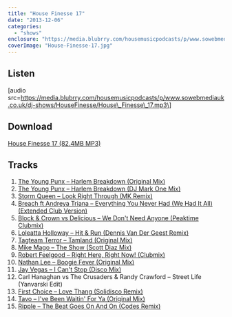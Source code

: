 ```yaml
---
title: "House Finesse 17"
date: "2013-12-06"
categories: 
  - "shows"
enclosure: "https://media.blubrry.com/housemusicpodcasts/p/www.sowebmediauk.co.uk/dj-shows/HouseFinesse/House_Finesse_17.mp3 0 audio/mpeg "
coverImage: "House-Finesse-17.jpg"
---
```


## Listen

\[audio src=https://media.blubrry.com/housemusicpodcasts/p/www.sowebmediauk.co.uk/dj-shows/HouseFinesse/House\_Finesse\_17.mp3\]

## Download

[House Finesse 17 (82.4MB MP3)](https://media.blubrry.com/housemusicpodcasts/p/www.sowebmediauk.co.uk/dj-shows/HouseFinesse/House_Finesse_17.mp3)

## Tracks

1. [The Young Punx – Harlem Breakdown (Original Mix)](https://linkmaker.itunes.apple.com/gb/http%3A%2F%2Fclk.tradedoubler.com%2Fclick%3Fp%3D23708%26a%3D1254950%26url%3Dhttps%3A%2F%2Fitunes.apple.com%2Fgb%2Falbum%2Fharlem-breakdown-single%2Fid722833148%3Fuo%3D4%26partnerId%3D2003)
2. [The Young Punx – Harlem Breakdown (DJ Mark One Mix)](https://linkmaker.itunes.apple.com/gb/http%3A%2F%2Fclk.tradedoubler.com%2Fclick%3Fp%3D23708%26a%3D1254950%26url%3Dhttps%3A%2F%2Fitunes.apple.com%2Fgb%2Falbum%2Fharlem-breakdown-single%2Fid722833148%3Fuo%3D4%26partnerId%3D2003)
3. [Storm Queen – Look Right Through (MK Remix)](https://linkmaker.itunes.apple.com/gb/http%3A%2F%2Fclk.tradedoubler.com%2Fclick%3Fp%3D23708%26a%3D1254950%26url%3Dhttps%3A%2F%2Fitunes.apple.com%2Fgb%2Falbum%2Flook-right-through-single%2Fid698655326%3Fuo%3D4%26partnerId%3D2003)
4. [Breach ft Andreya Triana – Everything You Never Had (We Had It All) (Extended Club Version)](https://linkmaker.itunes.apple.com/gb/http%3A%2F%2Fclk.tradedoubler.com%2Fclick%3Fp%3D23708%26a%3D1254950%26url%3Dhttps%3A%2F%2Fitunes.apple.com%2Fgb%2Falbum%2Feverything-you-never-had-we%2Fid692131917%3Fuo%3D4%26partnerId%3D2003)
5. [Block & Crown vs Delicious – We Don't Need Anyone (Peaktime Clubmix)](https://linkmaker.itunes.apple.com/gb/http%3A%2F%2Fclk.tradedoubler.com%2Fclick%3Fp%3D23708%26a%3D1254950%26url%3Dhttps%3A%2F%2Fitunes.apple.com%2Fgb%2Falbum%2Fwe-dont-need-anyone-single%2Fid702597651%3Fuo%3D4%26partnerId%3D2003)
6. [Loleatta Holloway – Hit & Run (Dennis Van Der Geest Remix)](https://linkmaker.itunes.apple.com/gb/http%3A%2F%2Fclk.tradedoubler.com%2Fclick%3Fp%3D23708%26a%3D1254950%26url%3Dhttps%3A%2F%2Fitunes.apple.com%2Fgb%2Falbum%2Fhit-run-dennis-van-der-geest%2Fid721854379%3Fuo%3D4%26partnerId%3D2003)
7. [Tagteam Terror – Tamland (Original Mix)](https://www.beatport.com/track/tamland-original-mix/4711779)
8. [Mike Mago – The Show (Scott Diaz Mix)](https://soundcloud.com/scottdiaz/theshowscottdiazremix)
9. [Robert Feelgood – Right Here, Right Now! (Clubmix)](https://linkmaker.itunes.apple.com/gb/http%3A%2F%2Fclk.tradedoubler.com%2Fclick%3Fp%3D23708%26a%3D1254950%26url%3Dhttps%3A%2F%2Fitunes.apple.com%2Fgb%2Falbum%2Fright-here-right-now!-clubmix%2Fid733642499%3Fuo%3D4%26partnerId%3D2003)
10. [Nathan Lee – Boogie Fever (Original Mix)](https://www.beatport.com/track/boogie-fever-original-mix/4637280)
11. [Jay Vegas – I Can't Stop (Disco Mix)](https://www.beatport.com/track/i-cant-stop-disco-mix/4759510)
12. Carl Hanaghan vs The Crusaders & Randy Crawford – Street Life (Yanvarski Edit)
13. [First Choice – Love Thang (Solidisco Remix)](https://linkmaker.itunes.apple.com/gb/http%3A%2F%2Fclk.tradedoubler.com%2Fclick%3Fp%3D23708%26a%3D1254950%26url%3Dhttps%3A%2F%2Fitunes.apple.com%2Fgb%2Falbum%2Flove-thang-solidisco-remix%2Fid718327491%3Fuo%3D4%26partnerId%3D2003)
14. [Tavo – I've Been Waitin' For Ya (Original Mix)](https://www.beatport.com/track/ive-been-waitin-for-ya-club-mix/4780100)
15. [Ripple – The Beat Goes On And On (Codes Remix)](https://linkmaker.itunes.apple.com/gb/http%3A%2F%2Fclk.tradedoubler.com%2Fclick%3Fp%3D23708%26a%3D1254950%26url%3Dhttps%3A%2F%2Fitunes.apple.com%2Fgb%2Falbum%2Fsalsoul-westend-remixed-vol.%2Fid718312193%3Fuo%3D4%26partnerId%3D2003)
